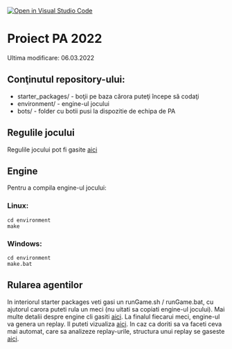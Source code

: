 [![Open in Visual Studio Code](https://classroom.github.com/assets/open-in-vscode-f059dc9a6f8d3a56e377f745f24479a46679e63a5d9fe6f495e02850cd0d8118.svg)](https://classroom.github.com/online_ide?assignment_repo_id=7360735&assignment_repo_type=AssignmentRepo)
# Proiect PA 2022

Ultima modificare: 06.03.2022

## Conţinutul repository-ului:

 - starter_packages/    - boţii pe baza cărora puteţi începe să codaţi
 - environment/         - engine-ul jocului
 - bots/                - folder cu botii pusi la dispozitie de echipa de PA

## Regulile jocului

Regulile jocului pot fi gasite [aici](https://2016.halite.io/rules_game.html)
 
## Engine

Pentru a compila engine-ul jocului:

### Linux: 
```
cd environment
make
```

### Windows:

```
cd environment
make.bat
```

## Rularea agentilor

In interiorul starter packages veti gasi un runGame.sh / runGame.bat, cu ajutorul carora puteti rula un meci (nu uitati sa copiati engine-ul jocului).
Mai multe detalii despre engine cli gasiti [aici](https://2016.halite.io/advanced_command_line.html).
La finalul fiecarui meci, engine-ul va genera un replay. Il puteti vizualiza [aici](https://2016.halite.io/local_visualizer.html). In caz ca doriti sa va faceti ceva mai automat, care sa analizeze replay-urile, structura unui replay se gaseste [aici](https://2016.halite.io/advanced_replay_file.html).
